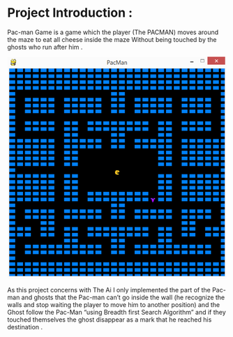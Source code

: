 # Project Introduction : 
Pac-man Game is a game  which the player (The PACMAN) moves around the maze to eat all cheese inside the maze Without being touched by the ghosts who run after him .

![alt text](https://github.com/AbdelrahmanElShikh/Pac-Man-Artificial-Intelligence/blob/master/implementationScreenShot.png)

As this project concerns with The Ai I only implemented the part of the Pac-man and ghosts that the Pac-man can’t go inside the wall (he recognize the walls and stop waiting the player to move him to another position) and the Ghost follow the Pac-Man “using Breadth first Search Algorithm” and if they touched themselves the ghost disappear as a mark that he reached his destination .
